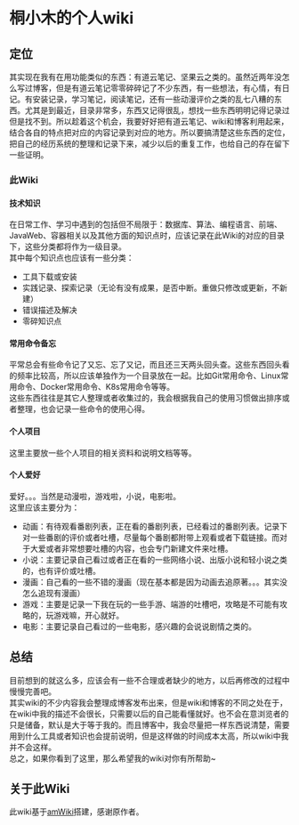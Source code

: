 # 桐小木的个人wiki

## 定位
其实现在我有在用功能类似的东西：有道云笔记、坚果云之类的。虽然近两年没怎么写过博客，但是有道云笔记零零碎碎记了不少东西，有一些想法，有心情，有日记。有安装记录，学习笔记，阅读笔记，还有一些动漫评价之类的乱七八糟的东西。尤其是到最近，目录非常多，东西又记得很乱，想找一些东西明明记得记录过但是找不到。所以趁着这个机会，我要好好把有道云笔记、wiki和博客利用起来，结合各自的特点把对应的内容记录到对应的地方。所以要搞清楚这些东西的定位，把自己的经历系统的整理和记录下来，减少以后的重复工作，也给自己的存在留下一些证明。

### 此Wiki
#### 技术知识
在日常工作、学习中遇到的包括但不局限于：数据库、算法、编程语言、前端、JavaWeb、容器相关以及其他方面的知识点时，应该记录在此Wiki的对应的目录下，这些分类都将作为一级目录。  
其中每个知识点也应该有一些分类：  
  - 工具下载或安装  
  - 实践记录、探索记录（无论有没有成果，是否中断。重做只修改或更新，不新建）
  - 错误描述及解决
  - 零碎知识点

#### 常用命令备忘  
平常总会有些命令记了又忘、忘了又记，而且还三天两头回头查。这些东西回头看的频率比较高，所以应该单独作为一个目录放在一起。比如Git常用命令、Linux常用命令、Docker常用命令、K8s常用命令等等。   
这些东西往往是其它人整理或者收集过的，我会根据我自己的使用习惯做出排序或者整理，也会记录一些命令的使用心得。
#### 个人项目  
这里主要放一些个人项目的相关资料和说明文档等等。
#### 个人爱好  
爱好。。。当然是动漫啦，游戏啦，小说，电影啦。  
这里应该主要分为：
  - 动画：有待观看番剧列表，正在看的番剧列表，已经看过的番剧列表。记录下对一些番剧的评价或者吐槽，尽量每个番剧都附带上观看或者下载链接。而对于大爱或者非常想要吐槽的内容，也会专门新建文件来吐槽。
  - 小说：主要记录自己看过或者正在看的一些网络小说、出版小说和轻小说之类的，也有评价或吐槽。
  - 漫画：自己看的一些不错的漫画（现在基本都是因为动画去追原著。。。其实没怎么追现有漫画）
  - 游戏：主要是记录一下我在玩的一些手游、端游的吐槽吧，攻略是不可能有攻略的，玩游戏嘛，开心就好。
  - 电影：主要记录自己看过的一些电影，感兴趣的会说说剧情之类的。

## 总结
目前想到的就这么多，应该会有一些不合理或者缺少的地方，以后再修改的过程中慢慢完善吧。  
其实wiki的不少内容我会整理成博客发布出来，但是wiki和博客的不同之处在于，在wiki中我的描述不会很长，只需要以后的自己能看懂就好。也不会在意浏览者的只是储备，默认是大于等于我的。而且博客中，我会尽量把一样东西说清楚，需要用到什么工具或者知识也会提前说明，但是这样做的时间成本太高，所以wiki中我并不会这样。  
总之，如果你看到了这里，那么希望我的wiki对你有所帮助~

## 关于此Wiki
此wiki基于[amWiki](https://github.com/TevinLi/amWiki)搭建，感谢原作者。
